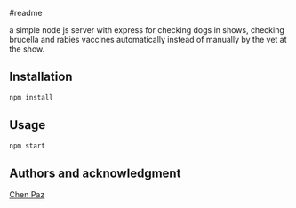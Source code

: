 #readme

a simple node js server with express for checking dogs in shows, checking brucella and rabies vaccines automatically instead of manually by the vet at the show.

## Installation

```bash
npm install
```

## Usage

```bash
npm start
```

## Authors and acknowledgment

[Chen Paz]()
